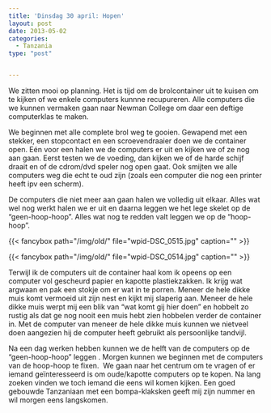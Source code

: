 ```yaml
---
title: 'Dinsdag 30 april: Hopen'
layout: post
date: 2013-05-02
categories:
  - Tanzania
type: "post"


---
```

We zitten mooi op planning. Het is tijd om de brolcontainer uit te kuisen om te kijken of we enkele computers kunnne recupureren. Alle computers die we kunnen vermaken gaan naar Newman College om daar een deftige computerklas te maken.

We beginnen met alle complete brol weg te gooien. Gewapend met een stekker, een stopcontact en een scroevendraaier doen we de container open. Eén voor een halen we de computers er uit en kijken we of ze nog aan gaan. Eerst testen we de voeding, dan kijken we of de harde schijf draait en of de cdrom/dvd speler nog open gaat. Ook smijten we alle computers weg die echt te oud zijn (zoals een computer die nog een printer heeft ipv een scherm).

De computers die niet meer aan gaan halen we volledig uit elkaar. Alles wat wel nog werkt halen we er uit en daarna leggen we het lege skelet op de &#8220;geen-hoop-hoop&#8221;. Alles wat nog te redden valt leggen we op de &#8220;hoop-hoop&#8221;.

{{< fancybox path="/img/old/" file="wpid-DSC_0515.jpg"  caption="" >}} 

{{< fancybox path="/img/old/" file="wpid-DSC_0514.jpg"  caption="" >}} 

Terwijl ik de computers uit de container haal kom ik opeens op een computer vol gescheurd papier en kapotte plastiekzakken. Ik krijg wat argwaan en pak een stokje om er wat in te porren. Meneer de hele dikke muis komt vermoeid uit zijn nest en kijkt mij slaperig aan. Meneer de hele dikke muis werpt mij een blik van &#8220;wat komt gij hier doen&#8221; en hobbelt zo rustig als dat ge nog nooit een muis hebt zien hobbelen verder de container in. Met de computer van meneer de hele dikke muis kunnen we nietveel doen aangezien hij de computer heeft gebruikt als persoonlijke tandvijl.

Na een dag werken hebben kunnen we de helft van de computers op de &#8220;geen-hoop-hoop&#8221; leggen . Morgen kunnen we beginnen met de computers van de hoop-hoop te fixen.  We gaan naar het centrum om te vragen of er iemand geïnteresseerd is om oude/kapotte computers op te kopen. Na lang zoeken vinden we toch iemand die eens wil komen kijken. Een goed gebouwde Tanzaniaan met een bompa-klaksken geeft mij zijn nummer en wil morgen eens langskomen.

